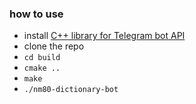 ### how to use
- install [C++ library for Telegram bot API](https://github.com/reo7sp/tgbot-cpp#dependencies)
- clone the repo
- `cd build`
- `cmake ..`
- `make`
- `./nm80-dictionary-bot`
